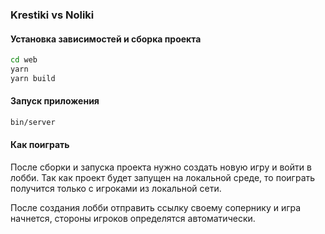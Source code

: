 ### Krestiki vs Noliki

#### Установка зависимостей и сборка проекта

```bash
cd web
yarn
yarn build
```

#### Запуск приложения

```bash
bin/server
```

#### Как поиграть

После сборки и запуска проекта нужно создать новую игру и войти в лобби. Так как проект будет запущен на локальной среде, то поиграть получится только с игроками из локальной сети.

После создания лобби отправить ссылку своему сопернику и игра начнется, стороны игроков определятся автоматически.
